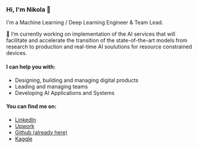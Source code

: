 ### Hi, I'm Nikola 👋

I'm a Machine Learning / Deep Learning Engineer & Team Lead.

🔭 I’m currently working on implementation of the AI services that will facilitate and accelerate the transition of the state-of-the-art models from research to production and real-time AI soulutions for resource constrained devices.  

#### I can help you with:
* Designing, building and managing digital products
* Leading and managing teams
* Developing AI Applications and Systems 

#### You can find me on:
* [LinkedIn](https://www.linkedin.com/in/nmilojevic)
* [Upwork](https://www.upwork.com/o/profiles/users/~0190bc5979598e3380/)
* [Github (already here)](https://github.com/nmilojevic23)
* [Kaggle](https://www.kaggle.com/dzoni23)


<!--
**nmilojevic23/nmilojevic23** is a ✨ _special_ ✨ repository because its `README.md` (this file) appears on your GitHub profile.

Here are some ideas to get you started:

- 🔭 I’m currently working on ...
- 🌱 I’m currently learning ...
- 👯 I’m looking to collaborate on ...
- 🤔 I’m looking for help with ...
- 💬 Ask me about ...
- 📫 How to reach me: ...
- 😄 Pronouns: ...
- ⚡ Fun fact: ...
-->
